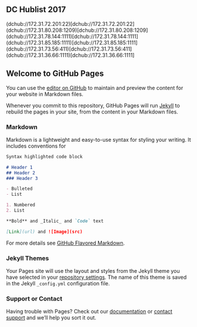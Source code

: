 ## DC Hublist 2017  

(dchub://172.31.72.201:22)[dchub://172.31.72.201:22]  
(dchub://172.31.80.208:1209)[dchub://172.31.80.208:1209]  
(dchub://172.31.78.144:1111)[dchub://172.31.78.144:1111]  
(dchub://172.31.85.185:1111)[dchub://172.31.85.185:1111]  
(dchub://172.31.73.56:411)[dchub://172.31.73.56:411]  
(dchub://172.31.36.66:1111)[dchub://172.31.36.66:1111]  

## Welcome to GitHub Pages

You can use the [editor on GitHub](https://github.com/mgeekin/mnnit.github.io/edit/master/README.md) to maintain and preview the content for your website in Markdown files.

Whenever you commit to this repository, GitHub Pages will run [Jekyll](https://jekyllrb.com/) to rebuild the pages in your site, from the content in your Markdown files.

### Markdown

Markdown is a lightweight and easy-to-use syntax for styling your writing. It includes conventions for

```markdown
Syntax highlighted code block

# Header 1
## Header 2
### Header 3

- Bulleted
- List

1. Numbered
2. List

**Bold** and _Italic_ and `Code` text

[Link](url) and ![Image](src)
```

For more details see [GitHub Flavored Markdown](https://guides.github.com/features/mastering-markdown/).

### Jekyll Themes

Your Pages site will use the layout and styles from the Jekyll theme you have selected in your [repository settings](https://github.com/mgeekin/mnnit.github.io/settings). The name of this theme is saved in the Jekyll `_config.yml` configuration file.

### Support or Contact

Having trouble with Pages? Check out our [documentation](https://help.github.com/categories/github-pages-basics/) or [contact support](https://github.com/contact) and we’ll help you sort it out.
